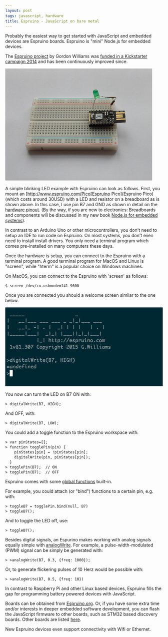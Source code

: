 ```yaml
---
layout: post
tags: javascript, hardware
title: Espruino - JavaScript on bare metal
---
```

Probably the easiest way to get started with JavaScript and embedded devices are Espruino boards. Espruino is "mini" Node.js for embedded devices.

The [Espruino project](http://espruino.com) by Gordon Williams was [funded in a Kickstarter campaign 2014](http://makezine.com/2014/11/11/javascript-by-the-pico/) and has been continuously improved since.

<img src="/static/images/espruino.png" />

A simple blinking LED example with Espruino can look as follows. First, you mount an [http://www.espruino.com/Pico[Espruino Pico](Espruino Pico) (which costs around 30USD) with a LED and resistor on a breadboard as is shown above. In this case, I use pin B7 and GND as shown in detail on the [hardware pinout](http://www.espruino.com/Pico). (By the way, if you are new to electronics: Breadboards and components will be discussed in my new book [Node.js for embedded systems](http://embeddednodejs.com)).

In contrast to an Arduino Uno or other microcontrollers, you don't need to setup an IDE to run code on Espruino. On most systems, you don't even need to install install drivers. You only need a terminal program which comes pre-installed on many computers these days.

Once the hardware is setup, you can connect to the Espruino with a terminal program. A good terminal program for MacOS and Linux is "screen", while "hterm" is a popular choice on Windows machines.

On MacOS, you can connect to the Espruino with 'screen' as follows:

    $ screen /dev/cu.usbmodem141 9600

Once you are connected you should a welcome screen similar to the one below.

<img src="/static/images/espruino_welcome.png" />

You now can turn the LED on B7 ON with:

    > digitalWrite(B7, HIGH);

And OFF, with:

    > digitalWrite(B7, LOW);

You could add a toggle function to the Espruino workspace with:

    > var pinStates=[];
    > function togglePin(pin) {
        pinStates[pin] = !pinStates[pin];
        digitalWrite(pin, pinStates[pin]);
      }
    > togglePin(B7);  // ON
    > togglePin(B7);  // OFF

Espruino comes with some [global functions](http://www.espruino.com/Reference#_global) built-in. 

For example, you could attach (or "bind") functions to a certain pin, e.g. with:

    > toggleB7 = togglePin.bind(null, B7)
    > toggleB7();

And to toggle the LED off, use:

    > toggleB7();

Besides digital signals, an Espurino makes working with analog signals equally simple with [analogWrite](http://www.espruino.com/Reference#l__global_analogWrite). For example, a pulse-width-modulated (PWM) signal can be simply be generated with:

    > >analogWrite(B7, 0.3, {freq: 1000});

Or, to generate flickering pulses of 10 Herz would be possible with:

    > >analogWrite(B7, 0.5, {freq: 10})

In contrast to Raspberry Pi and other Linux based devices, Espruino fills the gap for programming battery powered devices with JavaScript. 

Boards can be obtained from [Espruino.org](http://espruino.org). Or, if you have some extra time and/or interests in deeper embedded software development, you can flash the JavaScript firmware to other boards, such as STM32 based discovery boards. Other boards are listed [here](http://www.espruino.com/Other+Boards). 

New Espruino devices even support connectivity with Wifi or Ethernet.
